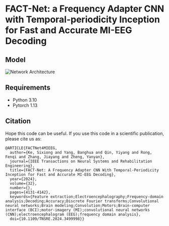# FACT-Net: a Frequency Adapter CNN with Temporal-periodicity Inception for Fast and Accurate MI-EEG Decoding

## Model

![Network Architecture](fig/Fig_ALL.png)


## Requirements
- Python 3.10
- Pytorch 1.13


## Citation
Hope this code can be useful. If you use this code in a scientific publication, please cite us as:

```
@ARTICLE{FACTNet4MIEEG,
  author={Ke, Sixiong and Yang, Banghua and Qin, Yiyang and Rong, Fenqi and Zhang, Jiayang and Zheng, Yanyan},
  journal={IEEE Transactions on Neural Systems and Rehabilitation Engineering}, 
  title={FACT-Net: A Frequency Adapter CNN With Temporal-Periodicity Inception for Fast and Accurate MI-EEG Decoding}, 
  year={2024},
  volume={32},
  number={},
  pages={4131-4142},
  keywords={Feature extraction;Electroencephalography;Frequency-domain analysis;Decoding;Accuracy;Discrete Fourier transforms;Convolutional neural networks;Brain modeling;Convolution;Motors;Brain-computer interface (BCI);motor-imagery (MI);convolutional neural networks (CNN);electroencephalogram (EEG);frequency domain analysis},
  doi={10.1109/TNSRE.2024.3499998}}
```

<!-- ## Datasets
- Dataset A: SHU_dataset

- [Dataset B: BCI_competition_IV2a](https://www.bbci.de/competition/iv/) (cross session) -->


<!-- ## Result
Result of Dataset A

![Result of Dataset A](fig/result_A.png#pic_center#pic_center)

Result of Dataset B

![Result of Dataset B](fig/result_B.png#pic_center) -->

